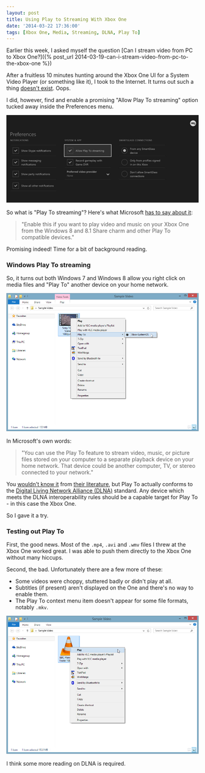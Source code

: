 ```yaml
---
layout: post
title: Using Play to Streaming With Xbox One
date: '2014-03-22 17:36:00'
tags: [Xbox One, Media, Streaming, DLNA, Play To]
---
```


Earlier this week, I asked myself the question [Can I stream video from PC to Xbox One?]({% post_url 2014-03-19-can-i-stream-video-from-pc-to-the-xbox-one %})

After a fruitless 10 minutes hunting around the Xbox One UI for a System Video Player (or something like it), I took to the Internet. It turns out such a thing [doesn't exist](http://o.canada.com/technology/gaming/major-nelson-says-dlna-streaming-support-is-coming-to-the-xbox-one-eventually/). Oops.

I did, however, find and enable a promising "Allow Play To streaming" option tucked away inside the Preferences menu.

![Allow Play To streaming](/img/posts/allowplaytostreaming.jpg)

So what is "Play To streaming"? Here's what Microsoft [has to say about it](http://support.xbox.com/en-GB/xbox-one/system/change-console-preferences):

> "Enable this if you want to play video and music on your Xbox One from the Windows 8 and 8.1 Share charm and other Play To compatible devices."

Promising indeed! Time for a bit of background reading.

### Windows Play To streaming

So, it turns out both Windows 7 and Windows 8 allow you right click on media files and "Play To" another device on your home network.

![Play To in action](/img/posts/2014_03_18_00_20_19_Sample_Video.png)

In Microsoft's own words:

> "You can use the Play To feature to stream video, music, or picture files stored on your computer to a separate playback device on your home network. That device could be another computer, TV, or stereo connected to your network."

You [wouldn't know it](http://windows.microsoft.com/en-GB/windows7/using-the-play-to-feature-to-stream-media) from [their literature](http://windows.microsoft.com/en-gb/windows-8/use-play-to), but Play To actually conforms to the [Digital Living Network Alliance (DLNA)](http://www.dlna.org/) standard. Any device which meets the DLNA interoperability rules should be a capable target for Play To - in this case the Xbox One.

So I gave it a try.

### Testing out Play To

First, the good news. Most of the <code>.mp4</code>, <code>.avi</code> and <code>.wmv</code> files I threw at the Xbox One worked great. I was able to push them directly to the Xbox One without many hiccups.

Second, the bad. Unfortunately there are a few more of these:

* Some videos were choppy, stuttered badly or didn't play at all.
* Subtitles (if present) aren't displayed on the One and there's no way to enable them.
* The Play To context menu item doesn't appear for some file formats, notably <code>.mkv</code>.

![Play To missing for .mkv files](/img/posts/2014_03_18_00_21_20_Sample_Video.png)

I think some more reading on DLNA is required.